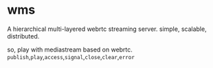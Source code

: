 # wms 

A hierarchical multi-layered webrtc streaming server. simple, scalable, distributed.

so, play with mediastream based on webrtc. `publish`,`play`,`access`,`signal`,`close`,`clear`,`error`



